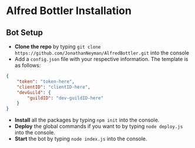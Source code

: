 # Alfred Bottler Installation
## Bot Setup
* **Clone the repo** by typing ``git clone https://github.com/JonathanNeyman/AlfredBottler.git`` into the console
* Add a ``config.json`` file with your respective information. The template is as follows:
```json
{
    "token": "token-here",
    "clientID": "clientID-here",
    "devGuild": {
        "guildID": "dev-guildID-here"
    }
}
```
* **Install** all the packages by typing `npm init` into the console.
* **Deploy** the global commands if you want to by typing `node deploy.js` into the console.
* **Start** the bot by typing `node index.js` into the console.
